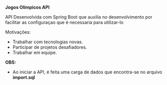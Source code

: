 
**Jogos Olimpicos API**

API Desenvolvida com Spring Boot que auxilia no desenvolvimento  por facilitar as configuraçao que é necessaria para utilizar-lo

Motivações:
- Trabalhar com tecnologias novas.
- Participar de projetos desafiadores.
- Trabalhar em equipe.

<b>OBS:</b><br>
- Ao iniciar a API, é feita uma carga de dados que encontra-se no arquivo <b>import.sql</b> 